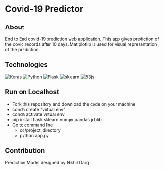 # Covid-19 Predictor

## About

End to End covid-19 prediction web application. This app gives prediction of the covid records after 10 days. Matlplotlib is used for visual representation of the prediction.


## Technologies
![Keras](https://res-4.cloudinary.com/crunchbase-production/image/upload/c_lpad,h_170,w_170,f_auto,b_white,q_auto:eco/x3gdrogoamvuvjemehbr)
![Python](https://www.freepngimg.com/thumb/python_logo/7-2-python-logo-free-download-png-thumb.png)
![Flask](https://cdn.iconscout.com/icon/free/png-256/flask-51-285137.png)
![sklearn](http://www.open-source-innovation-spring.org/media/images/scikit-learn-logo-notext.max-256x256.png)
![53js](https://i2.wp.com/o7services.com/o7/wp-content/uploads/2018/08/website-designing-300x150.png?resize=300%2C150)

## Run on Localhost

* Fork this repository and download the code on your machine
* conda create "virtual env"
* conda activate virtual env
* pip install flask sklearn numpy pandas joblib 
* Go to command line 
  * cd/project_directory
  * python app.py

## Contribution
 Prediction Model designed by Nikhil Garg
